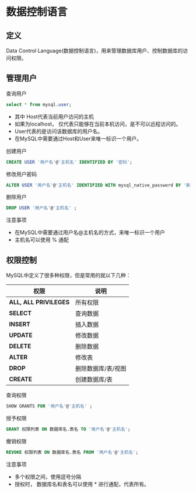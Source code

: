 # 数据控制语言

## 定义

Data Control Language(数据控制语言)，用来管理数据库用户、控制数据库的访问权限。

## 管理用户

查询用户

```sql
select * from mysql.user;
```

- 其中 Host代表当前用户访问的主机
- 如果为localhost， 仅代表只能够在当前本机访问，是不可以远程访问的。
- User代表的是访问该数据库的用户名。
- 在MySQL中需要通过Host和User来唯一标识一个用户。

创建用户

```sql
CREATE USER '用户名'@'主机名' IDENTIFIED BY '密码';
```

修改用户密码

```sql
ALTER USER '用户名'@'主机名' IDENTIFIED WITH mysql_native_password BY '新密码' ;
```

删除用户

```sql
DROP USER '用户名'@'主机名' ;
```

注意事项

- 在MySQL中需要通过用户名@主机名的方式，来唯一标识一个用户
- 主机名可以使用 % 通配

## 权限控制

MySQL中定义了很多种权限，但是常用的就以下几种：

| 权限                    | 说明               |
| ----------------------- | ------------------ |
| **ALL, ALL PRIVILEGES** | 所有权限           |
| **SELECT**              | 查询数据           |
| **INSERT**              | 插入数据           |
| **UPDATE**              | 修改数据           |
| **DELETE**              | 删除数据           |
| **ALTER**               | 修改表             |
| **DROP**                | 删除数据库/表/视图 |
| **CREATE**              | 创建数据库/表      |

查询权限

```sql
SHOW GRANTS FOR '用户名'@'主机名' ;
```

授予权限

```sql
GRANT 权限列表 ON 数据库名.表名 TO '用户名'@'主机名';
```

撤销权限

```sql
REVOKE 权限列表 ON 数据库名.表名 FROM '用户名'@'主机名';
```

注意事项

- 多个权限之间，使用逗号分隔
- 授权时， 数据库名和表名可以使用 \* 进行通配，代表所有。
